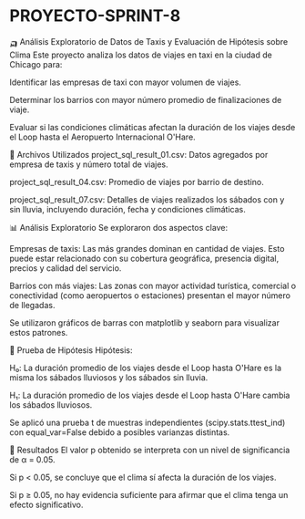 # PROYECTO-SPRINT-8

🛺 Análisis Exploratorio de Datos de Taxis y Evaluación de Hipótesis sobre Clima
Este proyecto analiza los datos de viajes en taxi en la ciudad de Chicago para:

Identificar las empresas de taxi con mayor volumen de viajes.

Determinar los barrios con mayor número promedio de finalizaciones de viaje.

Evaluar si las condiciones climáticas afectan la duración de los viajes desde el Loop hasta el Aeropuerto Internacional O'Hare.

📁 Archivos Utilizados
project_sql_result_01.csv: Datos agregados por empresa de taxis y número total de viajes.

project_sql_result_04.csv: Promedio de viajes por barrio de destino.

project_sql_result_07.csv: Detalles de viajes realizados los sábados con y sin lluvia, incluyendo duración, fecha y condiciones climáticas.

📊 Análisis Exploratorio
Se exploraron dos aspectos clave:

Empresas de taxis: Las más grandes dominan en cantidad de viajes. Esto puede estar relacionado con su cobertura geográfica, presencia digital, precios y calidad del servicio.

Barrios con más viajes: Las zonas con mayor actividad turística, comercial o conectividad (como aeropuertos o estaciones) presentan el mayor número de llegadas.

Se utilizaron gráficos de barras con matplotlib y seaborn para visualizar estos patrones.

🧪 Prueba de Hipótesis
Hipótesis:

H₀: La duración promedio de los viajes desde el Loop hasta O'Hare es la misma los sábados lluviosos y los sábados sin lluvia.

H₁: La duración promedio de los viajes desde el Loop hasta O'Hare cambia los sábados lluviosos.

Se aplicó una prueba t de muestras independientes (scipy.stats.ttest_ind) con equal_var=False debido a posibles varianzas distintas.

📌 Resultados
El valor p obtenido se interpreta con un nivel de significancia de α = 0.05.

Si p < 0.05, se concluye que el clima sí afecta la duración de los viajes.

Si p ≥ 0.05, no hay evidencia suficiente para afirmar que el clima tenga un efecto significativo.
